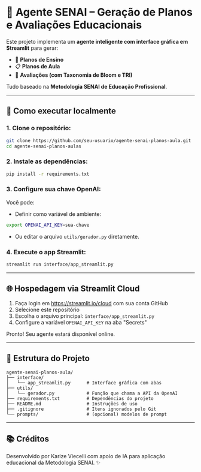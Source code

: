 # 🤖 Agente SENAI – Geração de Planos e Avaliações Educacionais

Este projeto implementa um **agente inteligente com interface gráfica em Streamlit** para gerar:

- 📘 **Planos de Ensino**
- 📋 **Planos de Aula**
- 📝 **Avaliações (com Taxonomia de Bloom e TRI)**

Tudo baseado na **Metodologia SENAI de Educação Profissional**.

---

## 🚀 Como executar localmente

### 1. Clone o repositório:
```bash
git clone https://github.com/seu-usuario/agente-senai-planos-aula.git
cd agente-senai-planos-aulas
```

### 2. Instale as dependências:
```bash
pip install -r requirements.txt
```

### 3. Configure sua chave OpenAI:
Você pode:
- Definir como variável de ambiente:
```bash
export OPENAI_API_KEY=sua-chave
```
- Ou editar o arquivo `utils/gerador.py` diretamente.

### 4. Execute o app Streamlit:
```bash
streamlit run interface/app_streamlit.py
```

---

## 🌐 Hospedagem via Streamlit Cloud

1. Faça login em https://streamlit.io/cloud com sua conta GitHub
2. Selecione este repositório
3. Escolha o arquivo principal: `interface/app_streamlit.py`
4. Configure a variável `OPENAI_API_KEY` na aba "Secrets"

Pronto! Seu agente estará disponível online.

---

## 📁 Estrutura do Projeto

```plaintext
agente-senai-planos-aula/
├── interface/
│   └── app_streamlit.py      # Interface gráfica com abas
├── utils/
│   └── gerador.py            # Função que chama a API da OpenAI
├── requirements.txt          # Dependências do projeto
├── README.md                 # Instruções de uso
├── .gitignore                # Itens ignorados pelo Git
└── prompts/                  # (opcional) modelos de prompt
```

---

## 📚 Créditos
Desenvolvido por Karize Viecelli com apoio de IA para aplicação educacional da Metodologia SENAI. ✨
